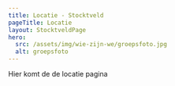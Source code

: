 ```yaml
---
title: Locatie - Stocktveld
pageTitle: Locatie
layout: StocktveldPage
hero:
  src: /assets/img/wie-zijn-we/groepsfoto.jpg
  alt: groepsfoto
---
```

Hier komt de de locatie pagina
